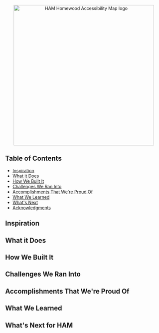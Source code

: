 <p align="center">
  <a href="https://accessibility.jhu.edu/">
    <img alt="HAM Homewood Accessibility Map logo" title="HAM" src="https://i.postimg.cc/cJMDFZCf/Copy-of-ham.png" width="450">
  </a>
</p>

<!-- START doctoc generated TOC please keep comment here to allow auto update -->
<!-- DON'T EDIT THIS SECTION, INSTEAD RE-RUN doctoc TO UPDATE -->
## Table of Contents

- [Inspiration](#inspiration)
- [What it Does](#what-it-does)
- [How We Built It](#how-we-built-it)
- [Challenges We Ran Into](#challenges)
- [Accomplishments That We're Proud Of](#accomplishments-that-we're-proud-of)
- [What We Learned](#what-we-learned)
- [What's Next](#what's-next)
- [Acknowledgments](#acknowledgments)

<!-- END doctoc generated TOC please keep comment here to allow auto update -->

## Inspiration

## What it Does

## How We Built It

## Challenges We Ran Into

## Accomplishments That We're Proud Of

## What We Learned

## What's Next for HAM

